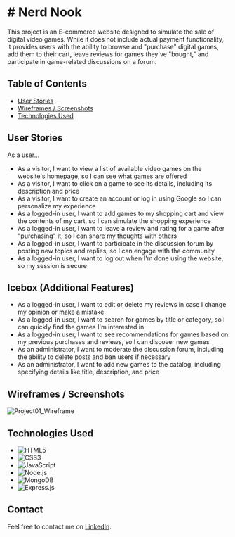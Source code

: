 # # Nerd Nook

This project is an E-commerce website designed to simulate the sale of digital video games. While it does not include actual payment functionality, it provides users with the ability to browse and "purchase" digital games, add them to their cart, leave reviews for games they've "bought," and participate in game-related discussions on a forum.



## Table of Contents

- [User Stories](#user-stories)
- [Wireframes / Screenshots](#wireframes-screenshots)
- [Technologies Used](#technologies-used)



## User Stories

As a user...

- As a visitor, I want to view a list of available video games on the website's homepage, so I can see what games are offered
- As a visitor, I want to click on a game to see its details, including its description and price
- As a visitor, I want to create an account or log in using Google so I can personalize my experience
- As a logged-in user, I want to add games to my shopping cart and view the contents of my cart, so I can simulate the shopping experience
- As a logged-in user, I want to leave a review and rating for a game after "purchasing" it, so I can share my thoughts with others
- As a logged-in user, I want to participate in the discussion forum by posting new topics and replies, so I can engage with the community
- As a logged-in user, I want to log out when I'm done using the website, so my session is secure

## Icebox (Additional Features)

- As a logged-in user, I want to edit or delete my reviews in case I change my opinion or make a mistake
- As a logged-in user, I want to search for games by title or category, so I can quickly find the games I'm interested in
- As a logged-in user, I want to see recommendations for games based on my previous purchases and reviews, so I can discover new games
- As an administrator, I want to moderate the discussion forum, including the ability to delete posts and ban users if necessary
- As an administrator, I want to add new games to the catalog, including specifying details like title, description, and price


  
## Wireframes / Screenshots
![Project01_Wireframe](https://github.com/brendinsgit/Nerd_Nook)




## Technologies Used

- ![HTML5](https://img.shields.io/badge/-HTML5-E34F26?logo=html5&logoColor=white&style=flat)
- ![CSS3](https://img.shields.io/badge/-CSS3-1572B6?logo=css3&logoColor=white&style=flat)
- ![JavaScript](https://img.shields.io/badge/-JavaScript-F7DF1E?logo=javascript&logoColor=black&style=flat)
- ![Node.js](https://img.shields.io/badge/-Node.js-339933?logo=node.js&logoColor=white&style=flat)
- ![MongoDB](https://img.shields.io/badge/-MongoDB-47A248?logo=mongodb&logoColor=white&style=flat)
- ![Express.js](https://img.shields.io/badge/-Express.js-000000?logo=express&logoColor=white&style=flat)




## Contact

Feel free to contact me on [LinkedIn](https://www.linkedin.com/in/brendin-moss-a55158ab/).
